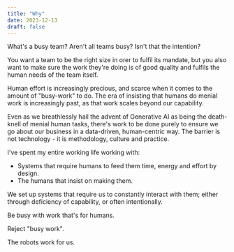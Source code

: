 ```yaml
---
title: "Why"
date: 2023-12-13
draft: false
---
```


What's a busy team? Aren't all teams busy? Isn't that the intention?

You want a team to be the right size in orer to fulfil its mandate, but you also want to make sure the work they're doing is of good quality and fulfils the human needs of the team itself.

Human effort is increasingly precious, and scarce when it comes to the amount of "busy-work" to do. The era of insisting that humans do menial work is increasingly past, as that work scales beyond our capability.

Even as we breathlessly hail the advent of Generative AI as being the death-knell of menial human tasks, there's work to be done purely to ensure we go about our business in a data-driven, human-centric way. The barrier is not technology - it is methodology, culture and practice.

I've spent my entire working life working with:

  - Systems that require humans to feed them time, energy and effort by design.
  - The humans that insist on making them.

We set up systems that require us to constantly interact with them; either through deficiency of capability, or often intentionally. 

Be busy with work that's for humans.

Reject "busy work".

The robots work for us.
